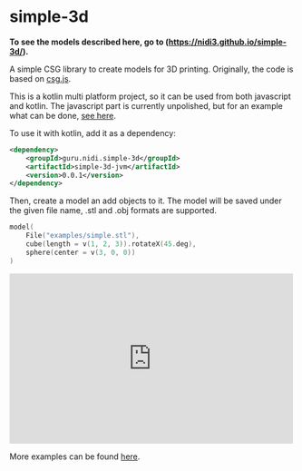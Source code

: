 # simple-3d

**To see the models described here, go to (https://nidi3.github.io/simple-3d/).**

A simple CSG library to create models for 3D printing.
Originally, the code is based on [csg.js](https://github.com/evanw/csg.js/).

This is a kotlin multi platform project, so it can be used from both javascript and kotlin.
The javascript part is currently unpolished,
but for an example what can be done, [see here](https://nidi3.github.io/simple-3d/docs). 

To use it with kotlin, add it as a dependency:

```xml
<dependency>
    <groupId>guru.nidi.simple-3d</groupId>
    <artifactId>simple-3d-jvm</artifactId>
    <version>0.0.1</version>
</dependency>
```

Then, create a model an add objects to it.
The model will be saved under the given file name, .stl and .obj formats are supported.
```kotlin 
model(
    File("examples/simple.stl"),
    cube(length = v(1, 2, 3)).rotateX(45.deg),
    sphere(center = v(3, 0, 0))
)
```

<iframe src="https://www.viewstl.com/?embedded&url=https://github.com/nidi3/simple-3d/tree/master/examples/simple.stl&color=green" style="border:0;margin:0;width:500px;height:300px;"></iframe>

<script src="https://embed.github.com/view/3d/nidi3/simple-3d/master/examples/simple.stl"></script>

More examples can be found [here](https://github.com/nidi3/simple-3d/tree/master/src/jvmTest/kotlin/guru/nidi/simple3d/examples).

